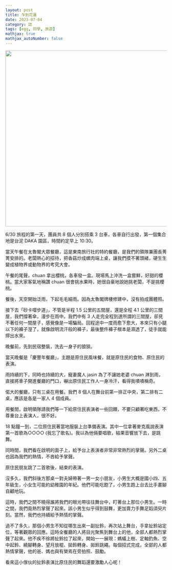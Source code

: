 ```yaml
---
layout: post
title: 乍到花蓮
date: 2023-07-04
category: 誌
tags: [egg, 同學, 旅遊]
mathjax: true
mathjax_autoNumber: false
---
```


<img src="/blog/assets/images/2023/canoe.jpg" style="width:550px"/>

6/30 旅程的第一天，團員共 8 個人分別搭乘 3 台車，各車自行出發，第一個集合地是台泥 DAKA 園區，時間約定早上 10:30。

<!--more-->

當天午餐在太魯閣大眾餐廳，這是東南旅行社的特約餐廳，是我們的領隊兼團長菁菁安排的。老闆熱心的招待，把香菇炒成螺肉端上桌，讓我們摸不著頭緒，硬生生變成植物界或動物界的考究大會。

午餐的尾聲，chuan 拿出櫻桃，各車發一盒。現場馬上沖洗一盒嘗鮮，好甜的櫻桃。當大家客氣地稱讚 chuan 很會挑水果時，她很自豪地說她挑老闆，不是挑櫻桃。

餐後，天空開始泛雨，下起毛毛細雨。因為太魯閣牌樓修建中，沒有拍成團體照。

接下去「砂卡噹步道」，不管是半程 1.5 公里的五間屋，還是全程 4.1 公里的三間屋，我們撐著傘，漫步在雨中。我們中有 3 人走完全程到達所謂的三間屋，卻見不著任何一間屋子，感覺像是一場騙局。回程途中一度雨愈下愈大，本來只有小腿以下的褲子溼了，就像啟明流汗般的褲子，最後整件褲子根本是濕透了，徒手就能擰出水來。

晚餐前，先到民宿整裝，洗去一身子的狼狽。

當天晚餐是「慶豐年餐廳」，主題是原住民風味餐，就是原住民的食物、原住民的表演。

雨持續的下，同時也持續的大，寵妻魔人 jasin 為了不讓她老婆 chuan 淋到雨，直接將車子開進餐廳的門口，嚇出原住民工作人一身冷汗，看得我嘖嘖稱奇。

偌大的餐廳，只有三桌在用餐。我們 8 個人在舞台前第一排正中央，第二排有二桌，應該是各是一家人 4 個成員。

用餐間，啟明領隊請我們等一下給原住民表演者一些回饋，不要只顧著吃東西，不尊重台上表演人，很不好。

18 點鐘一到，二位原住民著當地服裝上台準備表演。其中一位拿著麥克風說表演第一首歌為○○○○ (我忘了歌名)。我以為他倆要唱歌，結果音響放下去，是跳舞。

同時間，我們看在啟明的面子上，給予台上表演者非常非常熱烈的掌聲。另外二桌也因為我們的熱情，不吝給予掌聲。

原住民朋友跳了二首歌後，結束的表演。

沒多久，我們斜後方那桌一對夫婦帶著一男一女小朋友，小男生大概是國小四、五年級生，小女生可能約幼稚園的年紀。他們可能吃飽了，小男生跑上台去比手畫腳自顧地玩。

這時，我們之間不曉得誰將我們的眼光帶往往舞台中，盯著台上那位小男生。一時之間，我們竟熱烈掌聲了起來。該小男生似乎得到鼓舞，更加賣力手舞足蹈須臾片刻。當然，我們也持續給予熱情的掌聲。

過不了多久，那個小男生不知從哪生出來一副扯鈴，再次站上舞台，手拿扯鈴站定位，等著觀眾的回應。這時全餐廳的人將目光聚焦到舞台上的他，全部人都熱烈掌聲了起來。他不疾不徐將扯鈴拉了起來，開始一一展現：螞蟻上樹、定軸釣魚、空中起鈴、繞腳轉身、望月放棍、拋鈴轉身、拋鈴跳繩。每個招式完成，全部的人都熱情掌聲，他的爸、媽也與有榮焉在旁拍照、鼓勵。

看來這小傢伙的扯鈴表演比原住民的舞蹈還要激勵人心呢！
